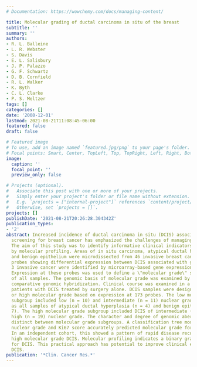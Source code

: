 ```yaml
---
# Documentation: https://wowchemy.com/docs/managing-content/

title: Molecular grading of ductal carcinoma in situ of the breast
subtitle: ''
summary: ''
authors:
- R. L. Balleine
- L. R. Webster
- S. Davis
- E. L. Salisbury
- J. P. Palazzo
- G. F. Schwartz
- D. B. Cornfield
- R. L. Walker
- K. Byth
- C. L. Clarke
- P. S. Meltzer
tags: []
categories: []
date: '2008-12-01'
lastmod: 2021-08-21T11:08:45-06:00
featured: false
draft: false

# Featured image
# To use, add an image named `featured.jpg/png` to your page's folder.
# Focal points: Smart, Center, TopLeft, Top, TopRight, Left, Right, BottomLeft, Bottom, BottomRight.
image:
  caption: ''
  focal_point: ''
  preview_only: false

# Projects (optional).
#   Associate this post with one or more of your projects.
#   Simply enter your project's folder or file name without extension.
#   E.g. `projects = ["internal-project"]` references `content/project/deep-learning/index.md`.
#   Otherwise, set `projects = []`.
projects: []
publishDate: '2021-08-21T20:26:28.304342Z'
publication_types:
- '2'
abstract: Increased incidence of ductal carcinoma in situ (DCIS) associated with mammographic
  screening for breast cancer has emphasized the challenges of managing this condition.
  The aim of this study was to identify informative clinical indicators of DCIS biology
  by molecular profiling. Areas of in situ carcinoma, atypical ductal hyperplasia,
  and benign epithelium were microdissected from 46 invasive breast cancers. Oligonucleotide
  probes showing differential expression between DCIS associated with grade 1 and
  3 invasive cancer were identified by microarray-based gene expression profiling.
  Expression at these probes was used to define a \"molecular grade\" subcategorization
  of all samples. The genomic basis of molecular grade was examined by array-based
  comparative genomic hybridization. Clinical course was examined in a cohort of 134
  patients with DCIS treated by surgery alone. DCIS samples were designated as low
  or high molecular grade based on expression at 173 probes. The low molecular grade
  subgroup included low (n = 10) and intermediate (n = 11) nuclear grade DCIS as well
  as all samples of atypical ductal hyperplasia (n = 4) and benign epithelium (n =
  7). The high molecular grade subgroup included DCIS of intermediate (n = 7) and
  high (n = 19) nuclear grade. The character and degree of genomic aberration were
  distinct between molecular grade subgroups. A classification tree model including
  nuclear grade and Ki67 score accurately predicted molecular grade for 95.7% of samples.
  In an independent cohort, this showed a pattern of rapid disease recurrence for
  high molecular grade DCIS. Molecular profiling indicates a binary grading scheme
  for DCIS. This practical approach has potential to improve clinical evaluation of
  DCIS.
publication: '*Clin. Cancer Res.*'
---
```


